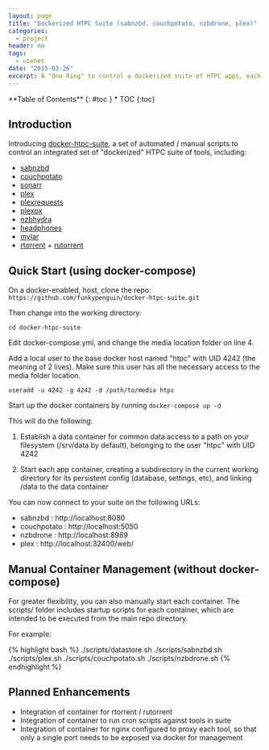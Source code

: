 ```yaml
---
layout: page
title: "Dockerized HTPC Suite (sabnzbd, couchpotato, nzbdrone, plex)"
categories:
  - project
header: no
tags:
  - usenet
date: "2015-03-26"
excerpt: A "One Ring" to control a dockerized suite of HTPC apps, each in their own isolated container
---
```


<div class="panel radius" markdown="1">
**Table of Contents**
{: #toc }
*  TOC
{:toc}
</div>

## Introduction

Introducing [docker-htpc-suite](https://github.com/funkypenguin/docker-htpc-suite), a set of automated / manual scripts to control an integrated set of "dockerized" HTPC suite of tools, including:

* [sabnzbd][1]
* [couchpotato][2]
* [sonarr][3]
* [plex][4]
* [plexrequests][5]
* [plexpx][6]
* [nzbhydra][7]
* [headphones][8]
* [mylar][9]
* [rtorrent][10] + [rutorrent][11]


[1]: https://sabnzbd.org
[2]: https://couchpota.to/
[3]: https://sonarr.tv/
[4]: https://www.plex.tv
[5]: http://plexrequests.8bits.ca/
[6]: https://github.com/JonnyWong16/plexpy
[7]: https://github.com/theotherp/nzbhydra
[8]: https://github.com/rembo10/headphones
[9]: https://github.com/evilhero/mylar
[10]: https://wiki.archlinux.org/index.php/RTorrent
[11]: https://github.com/Novik/ruTorrent

## Quick Start (using docker-compose)

On a docker-enabled, host, clone the repo:
```` https://github.com/funkypenguin/docker-htpc-suite.git ````

Then change into the working directory:

````
cd docker-htpc-suite
````

Edit docker-compose.yml, and change the media location folder on line 4.

Add a local user to the base docker host named "htpc" with UID 4242 (the meaning of 2 lives). Make sure this user has all the necessary access to the media folder location.

````
useradd -u 4242 -g 4242 -d /path/to/media htpc
````

Start up the docker containers by running ```docker-compose up -d```

This will do the following:

1. Establish a data container for common data access to a path on your filesystem (/srv/data by default), belonging to the user "htpc" with UID 4242

2. Start each app container, creating a subdirectory in the current working directory for its persistent config (database, settings, etc), and linking /data to the data container

You can now connect to your suite on the following URLs:

* sabnzbd : http://localhost:8080
* couchpotato : http://localhost:5050
* nzbdrone : http://localhost:8989
* plex : http://localhost:32400/web/

## Manual Container Management (without docker-compose)

For greater flexibility, you can also manually start each container. The scripts/ folder includes startup scripts for each container, which are intended to be executed from the main repo directory.

For example:

{% highlight bash %}
./scripts/datastore.sh
./scripts/sabnzbd.sh
./scripts/plex.sh
./scripts/couchpotato.sh
./scripts/nzbdrone.sh
{% endhighlight %}

## Planned Enhancements

* Integration of container for rtorrent / rutorrent
* Integration of container to run cron scripts against tools in suite
* Integration of container for nginx configured to proxy each tool, so that only a single port needs to be exposed via docker for management
